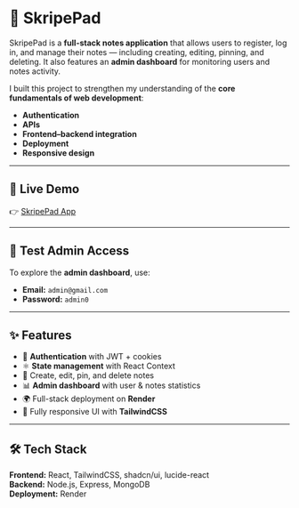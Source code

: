 # 📝 SkripePad  
SkripePad is a **full-stack notes application** that allows users to register, log in, and manage their notes — including creating, editing, pinning, and deleting. It also features an **admin dashboard** for monitoring users and notes activity.  

I built this project to strengthen my understanding of the **core fundamentals of web development**:  

- **Authentication**  
- **APIs**  
- **Frontend–backend integration**  
- **Deployment**  
- **Responsive design**  

---

## 🚀 Live Demo  
👉 [SkripePad App](https://skripepad-g6e2.onrender.com)  

---

## 🔑 Test Admin Access  
To explore the **admin dashboard**, use:  
- **Email:** `admin@gmail.com`  
- **Password:** `admin0`  

---

## ✨ Features  
- 🔐 **Authentication** with JWT + cookies  
- ⚛️ **State management** with React Context  
- 📝 Create, edit, pin, and delete notes  
- 📊 **Admin dashboard** with user & notes statistics  
- 🌍 Full-stack deployment on **Render**  
- 📱 Fully responsive UI with **TailwindCSS**  

---

## 🛠️ Tech Stack  
**Frontend:** React, TailwindCSS, shadcn/ui, lucide-react  
**Backend:** Node.js, Express, MongoDB  
**Deployment:** Render  
